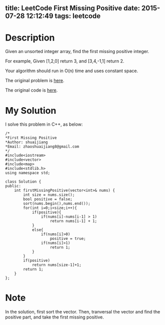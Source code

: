 title: LeetCode First Missing Positive
date: 2015-07-28 12:12:49
tags: leetcode
---

# Description
Given an unsorted integer array, find the first missing positive integer.

For example,
Given [1,2,0] return 3,
and [3,4,-1,1] return 2.

Your algorithm should run in O(n) time and uses constant space.

The original problem is [here](https://leetcode.com/problems/first-missing-positive/ "Problem").

The original code is [here](https://github.com/shuaijiang/LeetCode/blob/master/FirstMissingPositive.cpp "Code").
<!--more-->

# My Solution
I solve this problem in C++, as below:
	

	/*
	*First Missing Positive 
	*Author: shuaijiang
	*Email: zhaoshuaijiang8@gmail.com
	*/
	#include<iostream>
	#include<vector>
	#include<map>
	#include<stdlib.h>
	using namespace std;
	
	class Solution {
	public:
	    int firstMissingPositive(vector<int>& nums) {
	        int size = nums.size();
	        bool positive = false;
			sort(nums.begin(),nums.end());
	        for(int i=0;i<size;i++){
				if(positive){
					if(nums[i]-nums[i-1] > 1)
						return nums[i-1] + 1;
				}
				else{
					if(nums[i]>0)
						positive = true;
					if(nums[i]>1)
						return 1;
				}
			}
			if(positive)
				return nums[size-1]+1;
			return 1;
	    }
	};


# Note
In the solution, first sort the vector. Then, tranversal the vector and find the positive part, and take the first missing positive.
